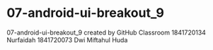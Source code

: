 # 07-android-ui-breakout_9
07-android-ui-breakout_9 created by GitHub Classroom
1841720134 Nurfaidah
1841720073 Dwi Miftahul Huda
